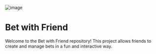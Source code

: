 ![image](https://github.com/JagerBoi/bet_with_friend/assets/57056966/6c52fb65-252a-4632-b217-a09eba44068c)
# Bet with Friend

Welcome to the Bet with Friend repository! This project allows friends to create and manage bets in a fun and interactive way.
